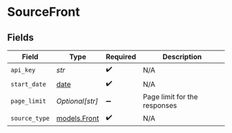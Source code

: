 # SourceFront


## Fields

| Field                                                                | Type                                                                 | Required                                                             | Description                                                          |
| -------------------------------------------------------------------- | -------------------------------------------------------------------- | -------------------------------------------------------------------- | -------------------------------------------------------------------- |
| `api_key`                                                            | *str*                                                                | :heavy_check_mark:                                                   | N/A                                                                  |
| `start_date`                                                         | [date](https://docs.python.org/3/library/datetime.html#date-objects) | :heavy_check_mark:                                                   | N/A                                                                  |
| `page_limit`                                                         | *Optional[str]*                                                      | :heavy_minus_sign:                                                   | Page limit for the responses                                         |
| `source_type`                                                        | [models.Front](../models/front.md)                                   | :heavy_check_mark:                                                   | N/A                                                                  |